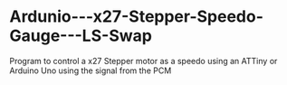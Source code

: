 # Ardunio---x27-Stepper-Speedo-Gauge---LS-Swap
Program to control a x27 Stepper motor as a speedo using an ATTiny or Arduino Uno using the signal from the PCM
